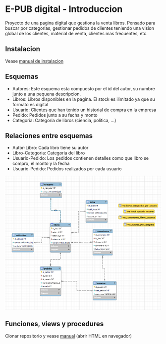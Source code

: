 # E-PUB digital - Introduccion
Proyecto de una pagina digital que gestiona la venta libros. Pensado para buscar por categorias, gestionar pedidos de clientes teniendo una vision global de los clientes, material de venta, clientes mas frecuentes, etc.

## Instalacion
Vease [manual de instalacion](https://github.com/charletton/EPUB-digital/blob/main/documentacion/Instalacion.txt)

## Esquemas
- Autores: Este esquema esta compuesto por el id del autor, su numbre junto a una pequena descripcion. 
- Libros: Libros disponibles en la pagina. El stock es ilimitado ya que su formato es digital 
- Usuario: Clientes que han tenido un historial de compra en la empresa
- Pedido: Pedidos junto a su fecha y monto
- Categoria: Categoria de libros (ciencia, politica, ...)

## Relaciones entre esquemas
- Autor-Libro: Cada libro tiene su autor
- Libro-Categoria: Categoria del libro 
- Usuario-Pedido: Los pedidos contienen detalles como que libro se compro, el monto y la fecha
- Usuario-Pedido: Pedidos realizados por cada usuario

![DER](https://github.com/charletton/EPUB-digital/blob/main/documentacion/Modelo%20DER.png)

## Funciones, views y procedures
Clonar repositorio y vease [manual](https://github.com/charletton/EPUB-digital/blob/main/documentacion/Manual.html) (abrir HTML en navegador)
